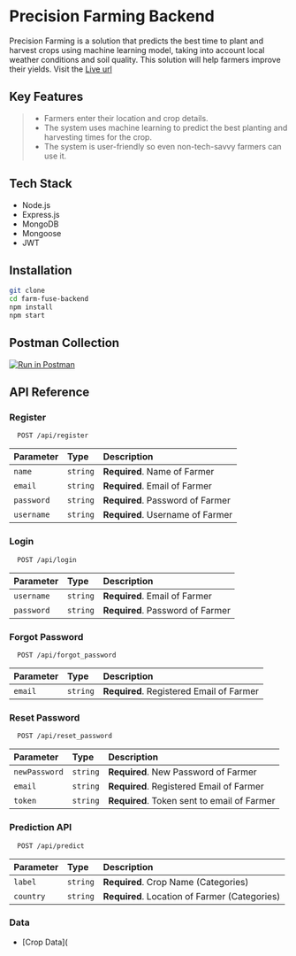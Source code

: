 # Precision Farming Backend

Precision Farming is a solution that predicts the best time to plant and harvest crops using machine learning model, taking into account local weather conditions and soil quality. This solution will help farmers improve their yields.
Visit the [Live url](https://farm-fuse-backend.vercel.app/)

## Key Features

> - Farmers enter their location and crop details.
> - The system uses machine learning to predict the best planting and harvesting times for the crop.
> - The system is user-friendly so even non-tech-savvy farmers can use it.

## Tech Stack

- Node.js
- Express.js
- MongoDB
- Mongoose
- JWT

## Installation

```sh
git clone
cd farm-fuse-backend
npm install
npm start
```

## Postman Collection

[![Run in Postman](https://run.pstmn.io/button.svg)](https://documenter.getpostman.com/view/22984536/2s9YeBfa1e)

## API Reference

### Register

```http
  POST /api/register
```

| Parameter  | Type     | Description                      |
| :--------- | :------- | :------------------------------- |
| `name`     | `string` | **Required**. Name of Farmer     |
| `email`    | `string` | **Required**. Email of Farmer    |
| `password` | `string` | **Required**. Password of Farmer |
| `username` | `string` | **Required**. Username of Farmer |

### Login

```http
  POST /api/login
```

| Parameter  | Type     | Description                      |
| :--------- | :------- | :------------------------------- |
| `username` | `string` | **Required**. Email of Farmer    |
| `password` | `string` | **Required**. Password of Farmer |

### Forgot Password

```http
  POST /api/forgot_password
```

| Parameter | Type     | Description                              |
| :-------- | :------- | :--------------------------------------- |
| `email`   | `string` | **Required**. Registered Email of Farmer |

### Reset Password

```http
  POST /api/reset_password
```

| Parameter     | Type     | Description                                 |
| :------------ | :------- | :------------------------------------------ |
| `newPassword` | `string` | **Required**. New Password of Farmer        |
| `email`       | `string` | **Required**. Registered Email of Farmer    |
| `token`       | `string` | **Required**. Token sent to email of Farmer |

### Prediction API

```http
  POST /api/predict
```

| Parameter | Type     | Description                                   |
| :-------- | :------- | :-------------------------------------------- |
| `label`   | `string` | **Required**. Crop Name (Categories)          |
| `country` | `string` | **Required**. Location of Farmer (Categories) |

### Data

- [Crop Data](
